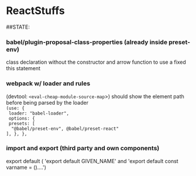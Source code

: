 # ReactStuffs

##STATE:

### babel/plugin-proposal-class-properties (already inside preset-env)

class declaration without the constructor and arrow function to use a fixed this statement

### webpack w/ loader and rules

(devtool: `<eval-cheap-module-source-map`>) should show the element path before being parsed by the loader <br />
`(use: {`<br />` loader: "babel-loader",`<br />` options: {`<br />` presets: [`<br />`  "@babel/preset-env", @babel/preset-react"`<br />`], }, },`

### import and export (third party and own components)

export default ( 'export default GIVEN_NAME' and 'export default const varname = ()....')
